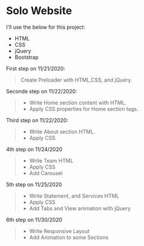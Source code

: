 # Solo Website
I'll use the below for this project: 
  - HTML
  - CSS
  - jQuery
  - Bootstrap

First step on 11/21/2020:
> Create Preloader with HTML,CSS, and jQuery.

Seconde step on 11/22/2020:
> - Write Home section content with HTML.
> - Apply CSS properties for Home section tags.

Third step on 11/22/2020:
> - Write About section HTML.
> - Apply CSS

4th step on 11/24/2020
> - Write Team HTML
> - Apply CSS
> - Add Carousel

5th step on 11/25/2020 
> - Write Statement, and Services HTML
> - Apply CSS
> - Add Tabs and View animation with jQuery

6th step on 11/30/2020
> - Write Responsive Layout
> - Add Animation to some Sections

